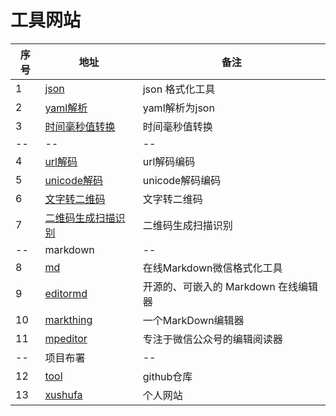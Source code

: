 # 工具网站


| 序号   | 地址        |  备注          |
| -----  | ----------- |  ------------- |
| 1      | [json]( https://tool.xushufa.cn/json )                   | json 格式化工具             |
| 2      | [yaml解析]( https://tool.xushufa.cn/yaml-parse )         | yaml解析为json              |
| 3      | [时间毫秒值转换]( https://tool.xushufa.cn/time-format )  | 时间毫秒值转换              |
| --       | --        | --             |
| 4      | [url解码]( https://tool.xushufa.cn/url-encode )           | url解码编码                 |
| 5      | [unicode解码]( https://tool.xushufa.cn/unicode-encode )   | unicode解码编码             |
| 6      | [文字转二维码]( https://tool.xushufa.cn/words-QRcode )    | 文字转二维码                |
| 7      | [二维码生成扫描识别]( https://tool.xushufa.cn/HtmlQRCode ) | 二维码生成扫描识别         |
| --     | markdown                    |  --              |
| 8      | [md]( https://tool.xushufa.cn/md/docs )                  | 在线Markdown微信格式化工具             |
| 9      | [editormd]( https://tool.xushufa.cn/markdown-editormd )   | 开源的、可嵌入的 Markdown 在线编辑器  |
| 10     | [markthing]( https://tool.xushufa.cn/markdown-markthing ) | 一个MarkDown编辑器                    |
| 11     | [mpeditor]( https://tool.xushufa.cn/markdown-mpeditor )   | 专注于微信公众号的编辑阅读器          |
| --     | 项目布署                    |  --              |
| 12     | [tool]( https://github.com/scott180/tool )     | github仓库      |
| 13     | [xushufa]( https://xushufa.cn )                | 个人网站        |



